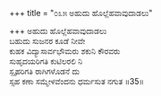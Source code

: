 +++
title = "೦೩೫ ಅಹುದು ಹೊಲ್ಲೆಹವಾವುದಾಡಲು"

+++
ಅಹುದು ಹೊಲ್ಲೆಹವಾವುದಾಡಲು  
ಬಹುದು ಸುಜನರ ಕೂಡೆ ನೀವೇ  
ಕುಹಕ ವಿದ್ಯಾಸಾರ್ವಭೌಮರು ಶಕುನಿ ಕೌರವರು   
ಸುಹೃದಯರಿಗತಿ ಕುಟಿಲರಲಿ ನಿ  
ಸ್ಪೃಹರಿಗತಿ ರಾಗಿಗಳೊಡನೆ ದು  
ಸ್ಸಹ ಕಣಾ ಸಮ್ಮೇಳವೆಂದನು ಧರ್ಮಸುತ ನಗುತ    ॥35॥